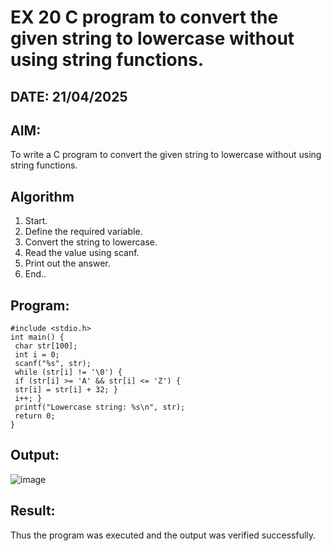 # EX 20 C program to convert the given string to lowercase without using string functions.
## DATE: 21/04/2025 
## AIM:
To write a C program to convert the given string to lowercase without using string functions.

## Algorithm
1. Start.
2. Define the required variable.
3. Convert the string to lowercase.
4. Read the value using scanf.
5. Print out the answer.
6. End..

## Program:
```
#include <stdio.h>
int main() {
 char str[100];
 int i = 0;
 scanf("%s", str); 
 while (str[i] != '\0') {
 if (str[i] >= 'A' && str[i] <= 'Z') {
 str[i] = str[i] + 32; }
 i++; }
 printf("Lowercase string: %s\n", str);
 return 0;
}
```

## Output:
![image](https://github.com/user-attachments/assets/5c5a73d9-bb11-459c-ad03-ae465f896331)



## Result:
Thus the program was executed and the output was verified successfully.
